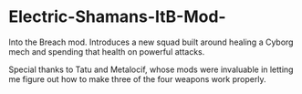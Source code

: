 # Electric-Shamans-ItB-Mod-
Into the Breach mod. Introduces a new squad built around healing a Cyborg mech and spending that health on powerful attacks.

Special thanks to Tatu and Metalocif, whose mods were invaluable in letting me figure out how to make three of the four weapons work properly.

